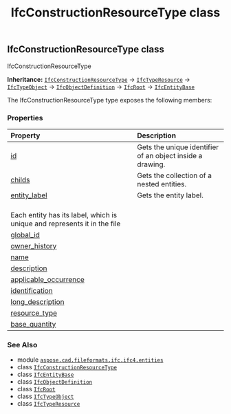 ﻿---
title: IfcConstructionResourceType class
second_title: Aspose.CAD for Python via .NET API References
description: 
type: docs
weight: 1350
url: /python-net/aspose.cad.fileformats.ifc.ifc4.entities/ifcconstructionresourcetype/
is_root: false
---

## IfcConstructionResourceType class

IfcConstructionResourceType



**Inheritance:** [`IfcConstructionResourceType`](/cad/python-net/aspose.cad.fileformats.ifc.ifc4.entities/ifcconstructionresourcetype) → 
[`IfcTypeResource`](/cad/python-net/aspose.cad.fileformats.ifc.ifc4.entities/ifctyperesource) → 
[`IfcTypeObject`](/cad/python-net/aspose.cad.fileformats.ifc.ifc4.entities/ifctypeobject) → 
[`IfcObjectDefinition`](/cad/python-net/aspose.cad.fileformats.ifc.ifc4.entities/ifcobjectdefinition) → 
[`IfcRoot`](/cad/python-net/aspose.cad.fileformats.ifc.ifc4.entities/ifcroot) → 
[`IfcEntityBase`](/cad/python-net/aspose.cad.fileformats.ifc/ifcentitybase)



The IfcConstructionResourceType type exposes the following members:

### Properties
| Property | Description |
| :- | :- |
| [id](/cad/python-net/aspose.cad.fileformats.ifc.ifc4.entities/ifcconstructionresourcetype/id) | Gets the unique identifier of an object inside a drawing. |
| [childs](/cad/python-net/aspose.cad.fileformats.ifc.ifc4.entities/ifcconstructionresourcetype/childs) | Gets the collection of a nested entities. |
| [entity_label](/cad/python-net/aspose.cad.fileformats.ifc.ifc4.entities/ifcconstructionresourcetype/entity_label) | Gets the entity label.<br/>Each entity has its label, which is unique and represents it in the file |
| [global_id](/cad/python-net/aspose.cad.fileformats.ifc.ifc4.entities/ifcconstructionresourcetype/global_id) |  |
| [owner_history](/cad/python-net/aspose.cad.fileformats.ifc.ifc4.entities/ifcconstructionresourcetype/owner_history) |  |
| [name](/cad/python-net/aspose.cad.fileformats.ifc.ifc4.entities/ifcconstructionresourcetype/name) |  |
| [description](/cad/python-net/aspose.cad.fileformats.ifc.ifc4.entities/ifcconstructionresourcetype/description) |  |
| [applicable_occurrence](/cad/python-net/aspose.cad.fileformats.ifc.ifc4.entities/ifcconstructionresourcetype/applicable_occurrence) |  |
| [identification](/cad/python-net/aspose.cad.fileformats.ifc.ifc4.entities/ifcconstructionresourcetype/identification) |  |
| [long_description](/cad/python-net/aspose.cad.fileformats.ifc.ifc4.entities/ifcconstructionresourcetype/long_description) |  |
| [resource_type](/cad/python-net/aspose.cad.fileformats.ifc.ifc4.entities/ifcconstructionresourcetype/resource_type) |  |
| [base_quantity](/cad/python-net/aspose.cad.fileformats.ifc.ifc4.entities/ifcconstructionresourcetype/base_quantity) |  |



### See Also
* module [`aspose.cad.fileformats.ifc.ifc4.entities`](..)
* class [`IfcConstructionResourceType`](/cad/python-net/aspose.cad.fileformats.ifc.ifc4.entities/ifcconstructionresourcetype)
* class [`IfcEntityBase`](/cad/python-net/aspose.cad.fileformats.ifc/ifcentitybase)
* class [`IfcObjectDefinition`](/cad/python-net/aspose.cad.fileformats.ifc.ifc4.entities/ifcobjectdefinition)
* class [`IfcRoot`](/cad/python-net/aspose.cad.fileformats.ifc.ifc4.entities/ifcroot)
* class [`IfcTypeObject`](/cad/python-net/aspose.cad.fileformats.ifc.ifc4.entities/ifctypeobject)
* class [`IfcTypeResource`](/cad/python-net/aspose.cad.fileformats.ifc.ifc4.entities/ifctyperesource)

